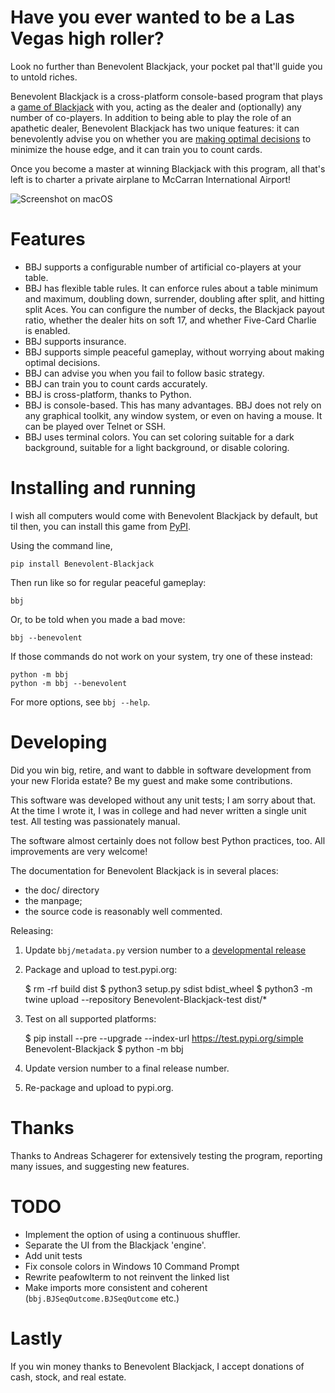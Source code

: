 Have you ever wanted to be a Las Vegas high roller?
===================================================

Look no further than Benevolent Blackjack, your pocket pal that'll guide you to untold riches.

Benevolent Blackjack is a cross-platform console-based program that plays a [game of Blackjack](https://en.wikipedia.org/wiki/Blackjack) with you, acting as the dealer and (optionally) any number of co-players.
In addition to being able to play the role of an apathetic dealer, Benevolent Blackjack has two unique features: it can benevolently advise you on whether you are [making optimal decisions](https://en.wikipedia.org/wiki/Blackjack#Basic_strategy) to minimize the house edge, and it can train you to count cards.

Once you become a master at winning Blackjack with this program, all that's left is to charter a private airplane to McCarran International Airport!

![Screenshot on macOS](./doc/screenshot.png)

Features
========

* BBJ supports a configurable number of artificial co-players at your table.
* BBJ has flexible table rules.  It can enforce rules about a table minimum and maximum, doubling down, surrender, doubling after split, and hitting split Aces.  You can configure the number of decks, the Blackjack payout ratio, whether the dealer hits on soft 17, and whether Five-Card Charlie is enabled.
* BBJ supports insurance.
* BBJ supports simple peaceful gameplay, without worrying about making optimal decisions.
* BBJ can advise you when you fail to follow basic strategy.
* BBJ can train you to count cards accurately.
* BBJ is cross-platform, thanks to Python.
* BBJ is console-based.  This has many advantages.  BBJ does not rely on any graphical toolkit, any window system, or even on having a mouse.  It can be played over Telnet or SSH.
* BBJ uses terminal colors.  You can set coloring suitable for a dark background, suitable for a light background, or disable coloring.

Installing and running
======================

I wish all computers would come with Benevolent Blackjack by default, but til then, you can install this game from [PyPI](https://pypi.org/project/Benevolent-Blackjack/).

Using the command line,

    pip install Benevolent-Blackjack

Then run like so for regular peaceful gameplay:

    bbj

Or, to be told when you made a bad move:

    bbj --benevolent

If those commands do not work on your system, try one of these instead:

    python -m bbj
    python -m bbj --benevolent

For more options, see `bbj --help`.

Developing
==========

Did you win big, retire, and want to dabble in software development from your new Florida estate?
Be my guest and make some contributions.

This software was developed without any unit tests; I am sorry about that.
At the time I wrote it, I was in college and had never written a single unit test.
All testing was passionately manual.

The software almost certainly does not follow best Python practices, too.
All improvements are very welcome!

The documentation for Benevolent Blackjack is in several places:

* the doc/ directory
* the manpage;
* the source code is reasonably well commented.

Releasing:

1. Update `bbj/metadata.py` version number to a [developmental release](https://www.python.org/dev/peps/pep-0440/#developmental-releases)
2. Package and upload to test.pypi.org:

    $ rm -rf build dist
    $ python3 setup.py sdist bdist_wheel
    $ python3 -m twine upload --repository Benevolent-Blackjack-test dist/*

3. Test on all supported platforms:

    $ pip install --pre --upgrade --index-url https://test.pypi.org/simple Benevolent-Blackjack
    $ python -m bbj

4. Update version number to a final release number.
5. Re-package and upload to pypi.org.

Thanks
======

Thanks to Andreas Schagerer for extensively testing the program, reporting many issues, and suggesting new features.
  
TODO
====

* Implement the option of using a continuous shuffler.
* Separate the UI from the Blackjack 'engine'.
* Add unit tests
* Fix console colors in Windows 10 Command Prompt
* Rewrite peafowlterm to not reinvent the linked list
* Make imports more consistent and coherent (`bbj.BJSeqOutcome.BJSeqOutcome` etc.)

Lastly
======

If you win money thanks to Benevolent Blackjack, I accept donations of cash, stock, and real estate.
